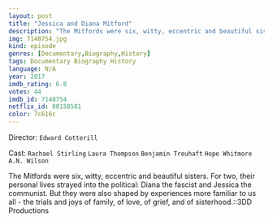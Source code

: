 ```yaml
---
layout: post
title: "Jessica and Diana Mitford"
description: "The Mitfords were six, witty, eccentric and beautiful sisters. For two, their personal lives strayed into the political: Diana the fascist and Jessica the communist. But they were also shaped by experiences more familiar to us all - the trials and joys of family, of love, of grief, and of sisterhood..."
img: 7148754.jpg
kind: episode
genres: [Documentary,Biography,History]
tags: Documentary Biography History 
language: N/A
year: 2017
imdb_rating: 6.8
votes: 44
imdb_id: 7148754
netflix_id: 80158581
color: 7c616c
---
```

Director: `Edward Cotterill`  

Cast: `Rachael Stirling` `Laura Thompson` `Benjamin Treuhaft` `Hope Whitmore` `A.N. Wilson` 

The Mitfords were six, witty, eccentric and beautiful sisters. For two, their personal lives strayed into the political: Diana the fascist and Jessica the communist. But they were also shaped by experiences more familiar to us all - the trials and joys of family, of love, of grief, and of sisterhood.::3DD Productions
